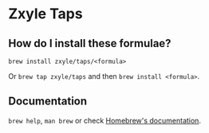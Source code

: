 # Zxyle Taps

## How do I install these formulae?
`brew install zxyle/taps/<formula>`

Or `brew tap zxyle/taps` and then `brew install <formula>`.

## Documentation
`brew help`, `man brew` or check [Homebrew's documentation](https://docs.brew.sh).
